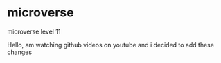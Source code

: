# microverse
microverse level 11

Hello,  am watching github videos on youtube and i decided to add these changes

